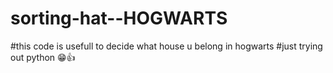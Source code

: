 # sorting-hat--HOGWARTS
#this code is usefull to decide what house u belong in hogwarts
#just trying out python 😁👍
